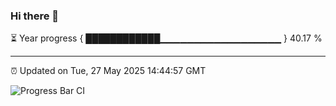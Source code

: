 ### Hi there 👋

⏳ Year progress { ████████████▁▁▁▁▁▁▁▁▁▁▁▁▁▁▁▁▁▁ } 40.17 %

---

⏰ Updated on Tue, 27 May 2025 14:44:57 GMT

![Progress Bar CI](https://github.com/IshwaranRudhara/GIT-ACTION/workflows/Progress%20Bar%20CI/badge.svg)

